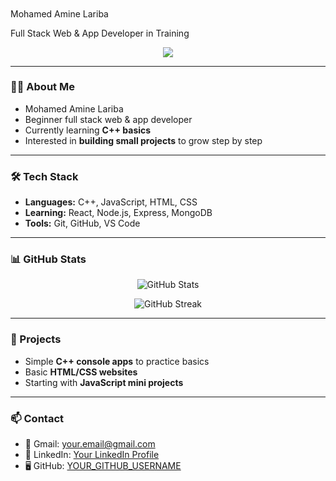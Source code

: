 <!-- الهيدر المتحرك -->
<p align="center">
  
<svg viewBox="0 0 115 25" xmlns="http://www.w3.org/2000/svg" xmlns:xlink="http://www.w3.org/1999/xlink">

<!-- الكود كامل تاع الهيدر -->
<!-- استبدل اسم BRUNO TACCA باسمك -->
<!-- وعدّل الوصف حسب رغبتك -->

<style>
  /* هنا كامل الستايل من الكود اللي بعثتلي */
</style>

<!-- defs وال wave والدوائر وكل المحتوى -->

<path id="nameTyping">
  <animate attributeName="d" from="m38,-6 h0" to="m38,-6 h100" dur="9.4s" begin="0s" fill="freeze"/>
</path>

<text font-family="Courier New" font-size=".22em" fill="white"
      font-weight="bold" letter-spacing="2">
  <textPath xlink:href="#nameTyping" >
      Mohamed Amine Lariba
  </textPath>
</text>

<g class="typingUnderline">
  <rect fill="#FFFFFF" x="69" y="20.5" width="2.5" height="0.4" xlink:href="#underlineTyping">
      <animate attributeName="visible" from="hidden" to="visible" dur="1s" fill="freeze"/>
  </rect>
</g>

<path id="descriptionTyping">
  <animate attributeName="d" from="m30,-3 h0" to="m30,-3 h100" 
           dur="5.8s" begin="0s" fill="freeze"/>
</path>

<text x="64" font-family="Helvetica" font-size=".12em" fill="white"
     text-anchor="end" alignment-baseline="hanging" font-style="italic" > 
  <textPath xlink:href="#descriptionTyping" >
      Full Stack Web & App Developer in Training
  </textPath>
</text>

</svg>
</p>

<!-- النص المتحرك -->
<p align="center">
  <img src="https://readme-typing-svg.herokuapp.com?font=Fira+Code&size=22&pause=1000&color=0072FF&center=true&vCenter=true&width=600&lines=Learning+C%2B%2B+Basics;Building+Projects+Step+by+Step" />
</p>

---

### 👨‍💻 About Me
- Mohamed Amine Lariba  
- Beginner full stack web & app developer  
- Currently learning **C++ basics**  
- Interested in **building small projects** to grow step by step  

---

### 🛠️ Tech Stack
- **Languages:** C++, JavaScript, HTML, CSS  
- **Learning:** React, Node.js, Express, MongoDB  
- **Tools:** Git, GitHub, VS Code  

---

### 📊 GitHub Stats
<p align="center">
  <img src="https://github-readme-stats.vercel.app/api?username=YOUR_GITHUB_USERNAME&show_icons=true&theme=tokyonight" alt="GitHub Stats" />
</p>

<p align="center">
  <img src="https://github-readme-streak-stats.herokuapp.com/?user=YOUR_GITHUB_USERNAME&theme=tokyonight" alt="GitHub Streak" />
</p>

---

### 🚀 Projects
- Simple **C++ console apps** to practice basics  
- Basic **HTML/CSS websites**  
- Starting with **JavaScript mini projects**  

---

### 📫 Contact
- 📧 Gmail: [your.email@gmail.com](mailto:your.email@gmail.com)  
- 💼 LinkedIn: [Your LinkedIn Profile](https://www.linkedin.com/in/YOUR-LINKEDIN)  
- 🖥️ GitHub: [YOUR_GITHUB_USERNAME](https://github.com/YOUR_GITHUB_USERNAME)
